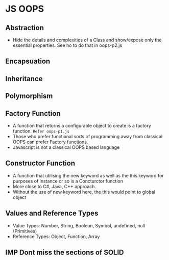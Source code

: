 # JS OOPS

## Abstraction
- Hide the details and complexities of a Class and show/expose only the essential properties. See ho to do that in oops-p2.js

## Encapsuation

## Inheritance

## Polymorphism


## Factory Function
- A function that returns a configurable object to create is a factory function. `Refer oops-p1.js`
- Those who prefer functional sorts of programming away from classical OOPS can prefer Factory functions.
- Javascript is not a classical OOPS based language

## Constructor Function
- A function that  utilising the new keyword  as well as the this keyword for purposes of instance or so is a Concturctor function
- More close to C#, Java, C++ approach.
- Without the use of new keyword here, the this would point to global object

## Values and Reference Types
- Value Types: Number, String, Boolean, Symbol, undefined, null (Primitives)
- Reference Types: Object, Function, Array

## IMP Dont miss the sections of SOLID
